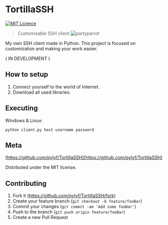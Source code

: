 # TortillaSSH
[![MIT Licence](https://badges.frapsoft.com/os/mit/mit-150x33.png?v=103)](https://opensource.org/licenses/mit-license.php)
> Customizable SSH client ![partyparrot](http://cultofthepartyparrot.com/parrots/coffeeparrot.gif)

My own SSH client made in Python. This project is focused on customization and making your work easier.

( IN DEVELOPMENT )

## How to setup

1. Connect yourself to the world of Internet.
2. Download all used libraries.


## Executing

Windows & Linux:

```
python client.py host username password
```

## Meta

[https://github.com/pylyf/TortillaSSH](https://github.com/pylyf/TortillaSSH)

Distributed under the MIT license. 

## Contributing

1. Fork it (<https://github.com/pylyf/TortillaSSH/fork>)
2. Create your feature branch (`git checkout -b feature/fooBar`)
3. Commit your changes (`git commit -am 'Add some fooBar'`)
4. Push to the branch (`git push origin feature/fooBar`)
5. Create a new Pull Request
